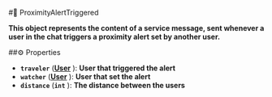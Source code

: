 #🔮 ProximityAlertTriggered

**This object represents the content of a service message, sent whenever a user in the chat triggers a proximity alert set by another user.**

##⚙️ Properties

- **`traveler`** (**[User](User.md)** ): **User that triggered the alert**
- **`watcher`** (**[User](User.md)** ): **User that set the alert**
- **`distance`** (**`int`** ): **The distance between the users**
